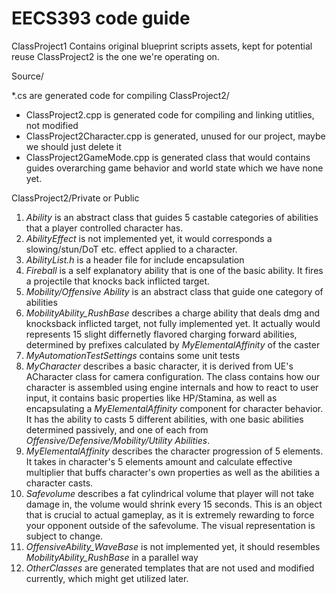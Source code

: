 # EECS393 code guide

ClassProject1 Contains original blueprint scripts assets, kept for potential reuse
ClassProject2 is the one we're operating on.


Source/

*.cs are generated code for compiling
ClassProject2/

- ClassProject2.cpp is generated code for compiling and linking utitlies, not modified
- ClassProject2Character.cpp is generated, unused for our project, maybe we should just delete it
- ClassProject2GameMode.cpp is generated class that would contains guides overarching game behavior and world state which we have none yet.

ClassProject2/Private or Public

1. *Ability* is an abstract class that guides 5 castable categories of abilities that a player controlled character has.
2. *AbilityEffect* is not implemented yet, it would corresponds a slowing/stun/DoT etc. effect applied to a character. 
3. *AbilityList.h* is a header file for include encapsulation 
4. *Fireball* is a self explanatory ability that is one of the basic ability. It fires a projectile that knocks back inflicted target.
5. *Mobility/Offensive Ability* is an abstract class that guide one category of abilities
6. *MobilityAbility_RushBase* describes a charge ability that deals dmg and knocksback inflicted target, not fully implemented yet. It actually would represents 15 slight differnetly flavored charging forward abilities, determined by prefixes calculated by *MyElementalAffinity* of the caster
7. *MyAutomationTestSettings* contains some unit tests 
8. *MyCharacter* describes a basic character, it is derived from UE's ACharacter class for camera configuration. The class contains how our character is assembled using engine internals and how to react to user input, it contains basic properties like HP/Stamina, as well as encapsulating a *MyElementalAffinity* component for character behavior. It has the ability to casts 5 different abilities, with one basic abilities determined passively, and one of each from *Offensive/Defensive/Mobility/Utility Abilities*.
9. *MyElementalAffinity* describes the character progression of 5 elements. It takes in character's 5 elements amount and calculate effective multiplier that buffs character's own properties as well as the abilities a character casts.
10. *Safevolume* describes a fat cylindrical volume that player will not take damage in, the volume would shrink every 15 seconds. This is an object that is crucial to actual gameplay, as it is extremely rewarding to force your opponent outside of the safevolume. The visual representation is subject to change. 
11. *OffensiveAbility_WaveBase* is not implemented yet, it should resembles *MobilityAbility_RushBase* in a parallel way
12. *OtherClasses* are generated templates that are not used and modified currently, which might get utilized later.
